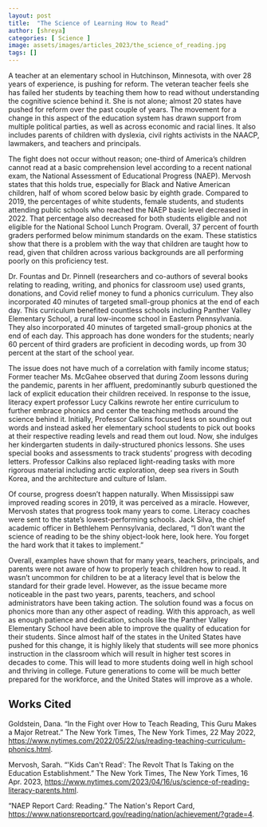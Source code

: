 ```yaml
---
layout: post
title:  "The Science of Learning How to Read"
author: [shreya]
categories: [ Science ]
image: assets/images/articles_2023/the_science_of_reading.jpg
tags: []
---
```

A teacher at an elementary school in Hutchinson, Minnesota, with over 28 years of experience, is pushing for reform. The veteran teacher feels she has failed her students by teaching them how to read without understanding the cognitive science behind it. She is not alone; almost 20 states have pushed for reform over the past couple of years. The movement for a change in this aspect of the education system has drawn support from multiple political parties, as well as across economic and racial lines. It also includes parents of children with dyslexia, civil rights activists in the NAACP, lawmakers, and teachers and principals. 

The fight does not occur without reason; one-third of America’s children cannot read at a basic comprehension level according to a recent national exam,  the National Assessment of Educational Progress (NAEP).  Mervosh states that this holds true, especially for Black and Native American children, half of whom scored below basic by eighth grade. Compared to 2019, the percentages of white students, female students, and students attending public schools who reached the NAEP basic level decreased in 2022. That percentage also decreased for both students eligible and not eligible for the National School Lunch Program. Overall, 37 percent of fourth graders performed below minimum standards on the exam. These statistics show that there is a problem with the way that children are taught how to read, given that children across various backgrounds are all performing poorly on this proficiency test. 

 Dr. Fountas and Dr. Pinnell (researchers and co-authors of several books relating to reading, writing,  and phonics for classroom use)  used grants, donations, and Covid relief money to fund a phonics curriculum. They also incorporated 40 minutes of targeted small-group phonics at the end of each day. This curriculum benefited countless schools including Panther Valley Elementary School, a rural low-income school in Eastern Pennsylvania. They also incorporated 40 minutes of targeted small-group phonics at the end of each day. This approach has done wonders for the students; nearly 60 percent of third graders are proficient in decoding words, up from 30 percent at the start of the school year. 


The issue does not have much of a correlation with family income status; Former teacher Ms. McGahee observed that during Zoom lessons during the pandemic, parents in her affluent, predominantly suburb questioned the lack of explicit education their children received. In response to the issue, literacy expert professor Lucy Calkins rewrote her entire curriculum to further embrace phonics and center the teaching methods around the science behind it. Initially, Professor Calkins focused less on sounding out words and instead asked her elementary school students to pick out books at their respective reading levels and read them out loud. Now, she indulges her kindergarten students in daily-structured phonics lessons. She uses special books and assessments to track students’ progress with decoding letters. Professor Calkins also replaced light-reading tasks with more rigorous material including arctic exploration, deep sea rivers in South Korea, and the architecture and culture of Islam. 

Of course, progress doesn’t happen naturally. When Mississippi saw improved reading scores in 2019, it was perceived as a miracle. However, Mervosh states that progress took many years to come. Literacy coaches were sent to the state’s lowest-performing schools.  Jack Silva, the chief academic officer in Bethlehem Pennsylvania, declared, “I don’t want the science of reading to be the shiny object-look here, look here. You forget the hard work that it takes to implement.”

Overall, examples have shown that for many years, teachers, principals, and parents were not aware of how to properly teach children how to read. It wasn’t uncommon for children to be at a literacy level that is below the standard for their grade level. However, as the issue became more noticeable in the past two years, parents, teachers, and school administrators have been taking action. The solution found was a focus on phonics more than any other aspect of reading. With this approach, as well as enough patience and dedication, schools like the Panther Valley Elementary School have been able to improve the quality of education for their students. Since almost half of the states in the United States have pushed for this change, it is highly likely that students will see more phonics instruction in the classroom which will result in higher test scores in decades to come. This will lead to more students doing well in high school and thriving in college. Future generations to come will be much better prepared for the workforce, and the United States will improve as a whole.  

## Works Cited

Goldstein, Dana. “In the Fight over How to Teach Reading, This Guru Makes a Major Retreat.” The New York Times, The New York Times, 22 May 2022, https://www.nytimes.com/2022/05/22/us/reading-teaching-curriculum-phonics.html.

Mervosh, Sarah. “'Kids Can't Read': The Revolt That Is Taking on the Education Establishment.” The New York Times, The New York Times, 16 Apr. 2023, https://www.nytimes.com/2023/04/16/us/science-of-reading-literacy-parents.html.

“NAEP Report Card: Reading.” The Nation's Report Card, https://www.nationsreportcard.gov/reading/nation/achievement/?grade=4. 

